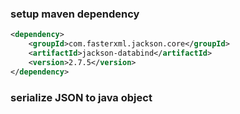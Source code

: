 ### setup maven dependency
```xml
<dependency>
    <groupId>com.fasterxml.jackson.core</groupId>
    <artifactId>jackson-databind</artifactId>
    <version>2.7.5</version>
</dependency>
```

### serialize JSON to java object
```

```
